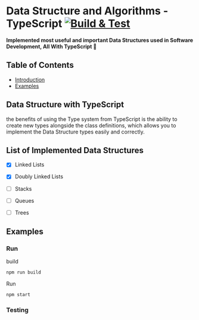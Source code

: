 # Data Structure and Algorithms - TypeScript [![Build & Test](https://github.com/AliSawari/js-data-structure/actions/workflows/node.js.yml/badge.svg)](https://github.com/AliSawari/js-data-structure/actions/workflows/node.js.yml)

**Implemented most useful and important Data Structures used in Software Development, All With TypeScript 🌟** 

## Table of Contents
- [Introduction](#data-structure-with-typeScript)
- [Examples](#examples)

## Data Structure with TypeScript

the benefits of using the Type system from TypeScript is the ability to create new types alongside the class
definitions, which allows you to implement the Data Structure types easily and correctly.

## List of Implemented Data Structures 
- [x] Linked Lists
- [x] Doubly Linked Lists
- [ ] Stacks
- [ ] Queues
- [ ] Trees


## Examples



### Run 

build
```bash
npm run build
```

Run
```bash
npm start
```


### Testing

